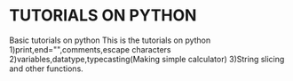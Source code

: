 # TUTORIALS ON PYTHON
Basic tutorials on python
This is the tutorials on python
1)print,end="",comments,escape characters
2)variables,datatype,typecasting(Making simple calculator)
3)String slicing and other functions.

